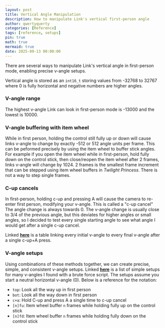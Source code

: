 ```yaml
---
layout: post
title: Vertical Angle Manipulation
description: How to manipulate Link's vertical first-person angle
author: qwertyquerty
categories: [Reference]
tags: [reference, setups]
pin: true
math: true
mermaid: true
date: 2025-09-13 00:00:00
---
```


There are several ways to manipulate Link's vertical angle in first-person mode, enabling precise v-angle setups.

Vertical angle is stored as an `int16_t` storing values from -32768 to 32767 where 0 is fully horizontal and negative numbers are higher angles.

### V-angle range

The highest v-angle Link can look in first-person mode is -13000 and the lowest is 10000.

### V-angle buffering with item wheel

While in first person, holding the control still fully up or down will cause links v-angle to change by exactly -512 or 512 angle units per frame. This can be peformed precisely by using the item wheel to buffer stick angles. For example if you open the item wheel while in first-person, hold fully down on the control stick, then close/reopen the item wheel after 2 frames, links v-angle will change by 1024. 2 frames is the smallest frame increment that can be stepped using item wheel buffers in *Twilight Princess*. There is not a way to step single frames.

### C-up cancels

In first-person, holding c-up and pressing A will cause the camera to re-enter first person, modifying your v-angle. This is called a "c-up cancel" The angle change is always towards 0. The v-angle change is usually close to 3/4 of the previous angle, but this deviates for higher angles or small angles, so I decided to test every single starting angle to see what angle I would get after a single c-up cancel.

Linked **[here](/assets/reference/vertical-angle-manipulation/c-up-a_table.txt)** is a table linking every initial v-angle to every final v-angle after a single c-up+A press.

### V-angle setups

Using combinations of these methods together, we can create precise, simple, and consistent v-angle setups. Linked **[here](/assets/reference/vertical-angle-manipulation/easy_vangle_setups.txt)** is a list of simple setups for many v-angles I found with a brute force script. The setups assume you start a neutral horizontal v-angle (0). Below is a reference for the notation:

- `top`: Look all the way up in first person
- `bot`: Look all the way down in first person
- `c+a`: Hold C-up and press A a single time to c-up cancel
- `[n]fu`: Item wheel buffer `n` frames while holding fully up on the control stick
- `[n]fd`: Item wheel buffer `n` frames while holding fully down on the control stick
